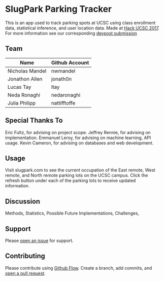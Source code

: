 # SlugPark Parking Tracker 

This is an app used to track parking spots at UCSC using class enrollment data, statistical inference, and user location data. Made at [Hack UCSC 2017](www.hackucsc.com). For more information see our corresponding [devpost submission](https://devpost.com/software/slugpark) 

## Team

Name				| Github Account
-----				| --------------
Nicholas Mandel		| nwmandel
Jonathon Allen		| jonath0n
Lucas Tay			| ltay
Neda Ronaghi		| nedaronaghi
Julia Philipp		| nattifftoffe

## Special Thanks To

Eric Fultz, for advising on project scope.
Jeffrey Rennie, for advising on implementation.
Emmanuel Leroy, for advising on machine learning, API usage.
Kevin Cameron, for advising on databases and web development.

## Usage

Visit slugpark.com to see the current occupation of the East remote, West remote, and North remote parking lots on the UCSC campus. Click the refresh button under each of the parking lots to receive updated information.

## Discussion

Methods, Statistics, Possible Future Implementations, Challenges, 

## Support

Please [open an issue](https://github.com/nwmandel/slugpark/issues/new) for support.

## Contributing

Please contribute using [Github Flow](https://guides.github.com/introduction/flow/). Create a branch, add commits, and [open a pull request](https://github.com/nwmandel/slugpark/compare/).
